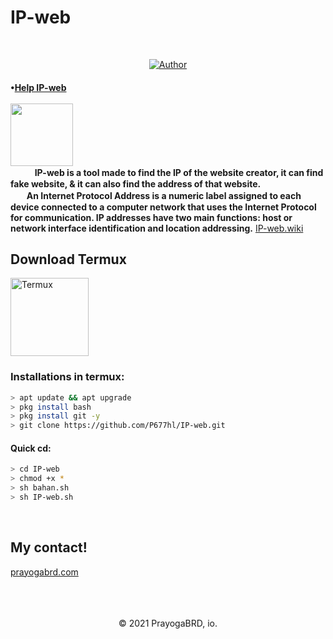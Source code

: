 # IP-web

<br>
<p align="center"><a href="https://github.com/p677hl"><img title="Author" src="https://camo.githubusercontent.com/bf5df528460e862912d28c5644a03f1b85a969261a291fe4bee0afdb4f9dddbd/68747470733a2f2f696d672e736869656c64732e696f2f62616467652f417574686f722d70363737686c2d7265642e7376673f7374796c653d666f722d7468652d6261646765266c6f676f3d676974687562"></a></p>
<h4> </h4>

<b>•[Help IP-web](mailto:prayogabrd1710@gmail.com?subject=Help%20IP-web)</b><br>
<br>
<img src="https://img.shields.io/badge/Working-100%25-green.svg?style=for-the-badge&logo=linux" width="100px"/><br>
<b>ㅤㅤㅤIP-web is a tool made to find the IP of the website creator, it can find fake website, & it can also find the address of that website.</b><br>
<b>ㅤㅤAn Internet Protocol Address is a numeric label assigned to each device connected to a computer network that uses the Internet Protocol for communication. IP addresses have two main functions: host or network interface identification and location addressing.</b> [IP-web.wiki](https://github.com/P677hl/IP-web/wiki/IP-web-Wiki)<br>
<h2> Download Termux</h2>

<a href="https://f-droid.org/repo/com.termux_117.apk" target="_blank"><img src="https://encrypted-tbn0.gstatic.com/images?q=tbn:ANd9GcQla3PL8YdYKWAfmHbXcVNkBrvbG2wcTUkjdg&usqp=CAU" alt="Termux" width="125px" /></a>
<h3> Installations in termux: </h3>

```bash
> apt update && apt upgrade
> pkg install bash
> pkg install git -y
> git clone https://github.com/P677hl/IP-web.git
```
<h4> Quick cd: </h4>

```bash
> cd IP-web
> chmod +x *
> sh bahan.sh
> sh IP-web.sh
```
<br>
<h2> My contact!</h2>

[prayogabrd.com](https://p677hl.github.io)<br>
<br>
<br>
<br>
<p align="center">© 2021 PrayogaBRD, io.</p>
